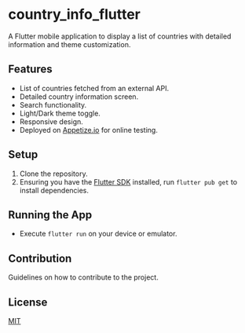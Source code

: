 # country_info_flutter
A Flutter mobile application to display a list of countries with detailed information and theme customization.

## Features
- List of countries fetched from an external API.
- Detailed country information screen.
- Search functionality.
- Light/Dark theme toggle.
- Responsive design.
- Deployed on [Appetize.io]() for online testing.

## Setup
1. Clone the repository.
2. Ensuring you have the [Flutter SDK](https://flutter.dev/) installed, run `flutter pub get` to install dependencies.

## Running the App
- Execute `flutter run` on your device or emulator.

## Contribution
Guidelines on how to contribute to the project.

## License
[MIT](LICENSE)